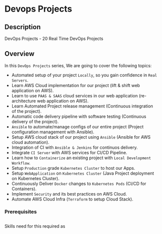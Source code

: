 # Devops Projects

## Description
DevOps Projects - 20 Real Time DevOps Projects

## Overview
In this `DevOps Projects` series, We are going to cover the following topics:
- Automated setup of your project `Locally`, so you gain confidence in `Real Servers`.
- Learn AWS Cloud implementation for our project (lift & shift web application on AWS).
- Learn to use `PAAS & SAAS` cloud services in our web application (re-architecture web application on AWS).
- Learn Automated Project release management (Continuous integration of the project).
- Automatic code delivery pipeline with software testing (Continuous delivery of the project).
- `Ansible` to automate/manage configs of our entire project (Project configuration management with Ansible).
- Setup AWS cloud stack of our project using `Ansible` (Ansible for AWS cloud automation).
- Integration of CI with `Ansible & Jenkins` for continuos delivery. 
- Integrate `CI Server` with AWS services for CI/CD Pipeline.
- Learn how to `Containerize` an existing project with `Local Development Workflow`.
- Setup `Production` grade `Kubernetes Cluster` to host our Apps.
- Setup `WebApplication` on `Kubernetes Cluster` (Java Project deployment on Kubernetes Cluster).
- Continuously Deliver `Docker` changes to `Kubernetes Pods` (CI/CD for Containers).
- Implement `Security` and its best practices on AWS Cloud.
- Automate AWS Cloud Infra (`Terraform` to setup Cloud Stack).

### Prerequisites
##
Skills need for this required as

